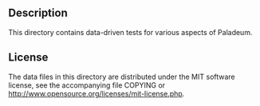 Description
------------

This directory contains data-driven tests for various aspects of Paladeum.

License
--------

The data files in this directory are distributed under the MIT software
license, see the accompanying file COPYING or
http://www.opensource.org/licenses/mit-license.php.


